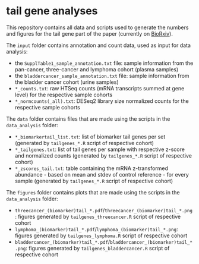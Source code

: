 # tail gene analyses

This repository contains all data and scripts used to generate the numbers and figures for the tail gene part of the paper (currently on [BioRxiv](https://www.biorxiv.org/content/10.1101/2022.12.06.519083v1)).

The `input` folder contains annotation and count data, used as input for data analysis:
- the `SupplTable1_sample_annotation.txt` file: sample information from the pan-cancer, three-cancer and lymphoma cohort (plasma samples)
- the `bladdercancer_sample_annotation.txt` file: sample information from the bladder cancer cohort (urine samples)
- `*_counts.txt`: raw HTSeq counts (mRNA transcripts summed at gene level) for the respective sample cohorts
- `*_normcounts(_all).txt`: DESeq2 library size normalized counts for the respective sample cohorts

The `data` folder contains files that are made using the scripts in the `data_analysis` folder:
- `*_biomarkertail_list.txt`: list of biomarker tail genes per set (generated by `tailgenes_*.R` script of respective cohort)
- `*_tailgenes.txt`: list of tail genes per sample with respective z-score and normalized counts (generated by `tailgenes_*.R` script of respective cohort)
- `*_zscores_tail.txt`: table containing the mRNA z-transformed abundance - based on mean and stdev of control reference - for every sample (generated by `tailgenes_*.R` script of respective cohort)

The `figures` folder contains plots that are made using the scripts in the `data_analysis` folder:
- `threecancer_(biomarker)tail_*.pdf`/`threecancer_(biomarker)tail_*.png`: figures generated by `tailgenes_threecancer.R` script of respective cohort
- `lymphoma_(biomarker)tail_*.pdf`/`lymphoma_(biomarker)tail_*.png`: figures generated by `tailgenes_lymphoma.R` script of respective cohort
- `bladdercancer_(biomarker)tail_*.pdf`/`bladdercancer_(biomarker)tail_*.png`: figures generated by `tailgenes_bladdercancer.R` script of respective cohort

